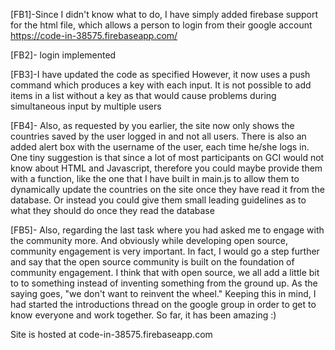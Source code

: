 [FB1]-Since I didn't know what to do, I have simply added firebase support for the html file, which allows a person to login from their google account
https://code-in-38575.firebaseapp.com/

[FB2]- login implemented

[FB3]-I have updated the code as specified
However, it now uses a push command which produces a key with each input. It is not possible to add items in a list without a key as that would cause problems during simultaneous input by multiple users

[FB4]- Also, as requested by you earlier, the site now only shows the countries saved by the user logged in and not all users. There is also an added alert box with the username of the user, each time he/she logs in.
One tiny suggestion is that since a lot of most participants on GCI would not know about HTML and Javascript, therefore you could maybe provide them with a function, like the one that I have built in main.js to allow them to dynamically update the countries on the site once they have read it from the database. Or instead you could give them small leading guidelines as to what they should do once they read the database

[FB5]- Also, regarding the last task where you had asked me to engage with the community more. And obviously while developing open source, community engagement is very important. In fact, I would go a step further and say that the open source community is built on the foundation of community engagement. I think that with open source, we all add a little bit to to something instead of inventing something from the ground up. As the saying goes, "we don't want to reinvent the wheel." Keeping this in mind, I had started the introductions thread on the google group in order to get to know everyone and work together. So far, it has been amazing :)

Site is hosted at code-in-38575.firebaseapp.com